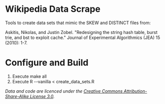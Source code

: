 # Wikipedia Data Scrape

Tools to create data sets that mimic the SKEW and DISTINCT files from:

Askitis, Nikolas, and Justin Zobel. "Redesigning the string hash table, burst trie, and bst to exploit cache." Journal of Experimental Algorithmics (JEA) 15 (2010): 1-7.

# Configure and Build

1. Execute make all
2. Execute R --vanilla < create_data_sets.R

*Data and code are licenced under the [Creative Commons Attribution-Share-Alike License 3.0](http://creativecommons.org/licenses/by-sa/3.0/).*
